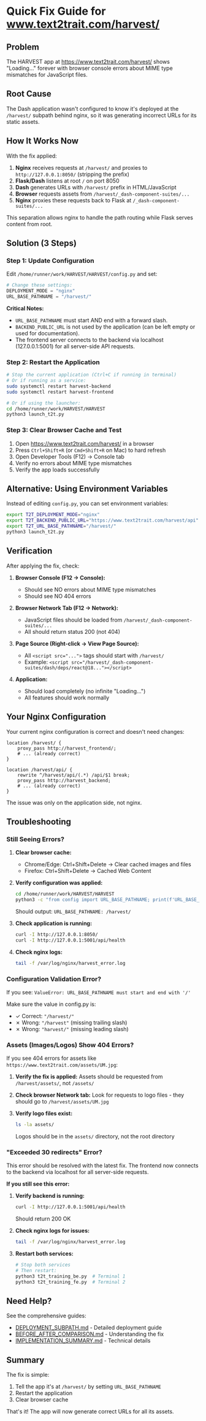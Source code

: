 # Quick Fix Guide for www.text2trait.com/harvest/

## Problem
The HARVEST app at https://www.text2trait.com/harvest/ shows "Loading..." forever with browser console errors about MIME type mismatches for JavaScript files.

## Root Cause
The Dash application wasn't configured to know it's deployed at the `/harvest/` subpath behind nginx, so it was generating incorrect URLs for its static assets.

## How It Works Now

With the fix applied:
1. **Nginx** receives requests at `/harvest/` and proxies to `http://127.0.0.1:8050/` (stripping the prefix)
2. **Flask/Dash** listens at root `/` on port 8050
3. **Dash** generates URLs with `/harvest/` prefix in HTML/JavaScript
4. **Browser** requests assets from `/harvest/_dash-component-suites/...`
5. **Nginx** proxies these requests back to Flask at `/_dash-component-suites/...`

This separation allows nginx to handle the path routing while Flask serves content from root.

## Solution (3 Steps)

### Step 1: Update Configuration

Edit `/home/runner/work/HARVEST/HARVEST/config.py` and set:

```python
# Change these settings:
DEPLOYMENT_MODE = "nginx"
URL_BASE_PATHNAME = "/harvest/"
```

**Critical Notes:** 
- `URL_BASE_PATHNAME` must start AND end with a forward slash.
- `BACKEND_PUBLIC_URL` is not used by the application (can be left empty or used for documentation).
- The frontend server connects to the backend via localhost (127.0.0.1:5001) for all server-side API requests.

### Step 2: Restart the Application

```bash
# Stop the current application (Ctrl+C if running in terminal)
# Or if running as a service:
sudo systemctl restart harvest-backend
sudo systemctl restart harvest-frontend

# Or if using the launcher:
cd /home/runner/work/HARVEST/HARVEST
python3 launch_t2t.py
```

### Step 3: Clear Browser Cache and Test

1. Open https://www.text2trait.com/harvest/ in a browser
2. Press `Ctrl+Shift+R` (or `Cmd+Shift+R` on Mac) to hard refresh
3. Open Developer Tools (F12) → Console tab
4. Verify no errors about MIME type mismatches
5. Verify the app loads successfully

## Alternative: Using Environment Variables

Instead of editing `config.py`, you can set environment variables:

```bash
export T2T_DEPLOYMENT_MODE="nginx"
export T2T_BACKEND_PUBLIC_URL="https://www.text2trait.com/harvest/api"
export T2T_URL_BASE_PATHNAME="/harvest/"
python3 launch_t2t.py
```

## Verification

After applying the fix, check:

1. **Browser Console (F12 → Console):**
   - Should see NO errors about MIME type mismatches
   - Should see NO 404 errors

2. **Browser Network Tab (F12 → Network):**
   - JavaScript files should be loaded from `/harvest/_dash-component-suites/...`
   - All should return status 200 (not 404)

3. **Page Source (Right-click → View Page Source):**
   - All `<script src="...">` tags should start with `/harvest/`
   - Example: `<script src="/harvest/_dash-component-suites/dash/deps/react@18..."></script>`

4. **Application:**
   - Should load completely (no infinite "Loading...")
   - All features should work normally

## Your Nginx Configuration

Your current nginx configuration is correct and doesn't need changes:

```nginx
location /harvest/ {
    proxy_pass http://harvest_frontend/;
    # ... (already correct)
}

location /harvest/api/ {
    rewrite ^/harvest/api/(.*) /api/$1 break;
    proxy_pass http://harvest_backend;
    # ... (already correct)
}
```

The issue was only on the application side, not nginx.

## Troubleshooting

### Still Seeing Errors?

1. **Clear browser cache:**
   - Chrome/Edge: Ctrl+Shift+Delete → Clear cached images and files
   - Firefox: Ctrl+Shift+Delete → Cached Web Content

2. **Verify configuration was applied:**
   ```bash
   cd /home/runner/work/HARVEST/HARVEST
   python3 -c "from config import URL_BASE_PATHNAME; print(f'URL_BASE_PATHNAME: {URL_BASE_PATHNAME}')"
   ```
   Should output: `URL_BASE_PATHNAME: /harvest/`

3. **Check application is running:**
   ```bash
   curl -I http://127.0.0.1:8050/
   curl -I http://127.0.0.1:5001/api/health
   ```

4. **Check nginx logs:**
   ```bash
   tail -f /var/log/nginx/harvest_error.log
   ```

### Configuration Validation Error?

If you see: `ValueError: URL_BASE_PATHNAME must start and end with '/'`

Make sure the value in config.py is:
- ✓ Correct: `"/harvest/"`
- ✗ Wrong: `"/harvest"` (missing trailing slash)
- ✗ Wrong: `"harvest/"` (missing leading slash)

### Assets (Images/Logos) Show 404 Errors?

If you see 404 errors for assets like `https://www.text2trait.com/assets/UM.jpg`:

1. **Verify the fix is applied:**
   Assets should be requested from `/harvest/assets/`, not `/assets/`
   
2. **Check browser Network tab:**
   Look for requests to logo files - they should go to `/harvest/assets/UM.jpg`

3. **Verify logo files exist:**
   ```bash
   ls -la assets/
   ```
   Logos should be in the `assets/` directory, not the root directory

### "Exceeded 30 redirects" Error?

This error should be resolved with the latest fix. The frontend now connects to the backend via localhost for all server-side requests.

**If you still see this error:**

1. **Verify backend is running:**
   ```bash
   curl -I http://127.0.0.1:5001/api/health
   ```
   Should return 200 OK

2. **Check nginx logs for issues:**
   ```bash
   tail -f /var/log/nginx/harvest_error.log
   ```

3. **Restart both services:**
   ```bash
   # Stop both services
   # Then restart:
   python3 t2t_training_be.py  # Terminal 1
   python3 t2t_training_fe.py  # Terminal 2
   ```

## Need Help?

See the comprehensive guides:
- [DEPLOYMENT_SUBPATH.md](DEPLOYMENT_SUBPATH.md) - Detailed deployment guide
- [BEFORE_AFTER_COMPARISON.md](BEFORE_AFTER_COMPARISON.md) - Understanding the fix
- [IMPLEMENTATION_SUMMARY.md](IMPLEMENTATION_SUMMARY.md) - Technical details

## Summary

The fix is simple:
1. Tell the app it's at `/harvest/` by setting `URL_BASE_PATHNAME`
2. Restart the application
3. Clear browser cache

That's it! The app will now generate correct URLs for all its assets.
